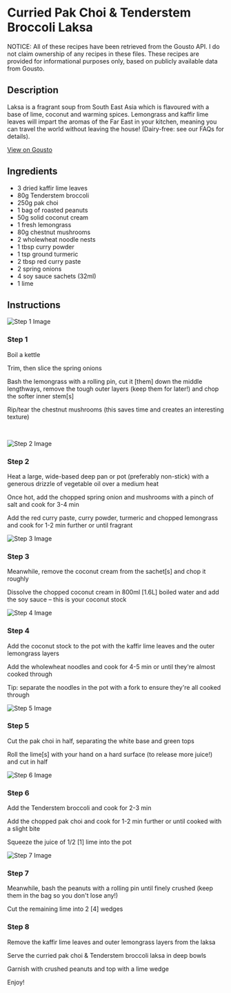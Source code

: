 # Curried Pak Choi & Tenderstem Broccoli Laksa

NOTICE: All of these recipes have been retrieved from the Gousto API. I do not claim ownership of any recipes in these files. These recipes are provided for informational purposes only, based on publicly available data from Gousto.

## Description

Laksa is a fragrant soup from South East Asia which is flavoured with a base of lime, coconut and warming spices. Lemongrass and kaffir lime leaves will impart the aromas of the Far East in your kitchen, meaning you can travel the world without leaving the house! (Dairy-free: see our FAQs for details).

[View on Gousto](https://www.gousto.co.uk/recipes/cookbook/curried-pak-choi-tenderstem-broccoli-laksa)

## Ingredients

- 3 dried kaffir lime leaves
- 80g Tenderstem broccoli
- 250g pak choi
- 1 bag of roasted peanuts
- 50g solid coconut cream
- 1 fresh lemongrass
- 80g chestnut mushrooms
- 2 wholewheat noodle nests
- 1 tbsp curry powder
- 1 tsp ground turmeric
- 2 tbsp red curry paste
- 2 spring onions
- 4 soy sauce sachets (32ml)
- 1 lime

## Instructions

![Step 1 Image](https://production-media.gousto.co.uk/cms/recipe-step-image/1438.-step-1-x200.jpg)

### Step 1

Boil a kettle


Trim, then slice&nbsp;the spring onions


Bash the lemongrass with a rolling pin, cut it <span class="text-danger">[them]</span>&nbsp;down the middle lengthways, remove the tough outer layers (keep them for later!) and chop the softer inner stem<span class="text-danger">[s]</span>


Rip/tear the chestnut&nbsp;mushrooms (this saves time and creates an interesting texture)


&nbsp;

![Step 2 Image](https://production-media.gousto.co.uk/cms/recipe-step-image/1438.-step-2-x200.jpg)

### Step 2

Heat a large, wide-based deep pan or pot (preferably non-stick) with a generous drizzle of vegetable oil over a medium heat


Once hot, add the chopped spring onion and&nbsp;mushrooms with a pinch of salt and cook for 3-4 min&nbsp;


Add the red curry paste,&nbsp;curry powder, turmeric&nbsp;and chopped&nbsp;lemongrass and cook for 1-2 min further or until fragrant

![Step 3 Image](https://production-media.gousto.co.uk/cms/recipe-step-image/1438.-step-3-x200.jpg)

### Step 3

Meanwhile, remove the coconut cream from the sachet<span class="text-danger">[s]</span> and chop it roughly&nbsp;


Dissolve the&nbsp;chopped coconut cream&nbsp;in 800ml&nbsp;<span class="text-danger">[1.6L]</span>&nbsp;boiled water and add the soy sauce&nbsp;&ndash; this is your&nbsp;coconut stock

![Step 4 Image](https://production-media.gousto.co.uk/cms/recipe-step-image/1438.-step-4-x200.jpg)

### Step 4

Add the coconut stock to the pot with the kaffir lime leaves and the outer lemongrass layers&nbsp;


Add the wholewheat noodles and cook for 4-5 min or until they're almost cooked through


Tip: separate the noodles in the pot with a fork to ensure they're all cooked through

![Step 5 Image](https://production-media.gousto.co.uk/cms/recipe-step-image/1438.-step-5-x200.jpg)

### Step 5

Cut the pak choi in half, separating the white base and green tops


Roll the lime<span class="text-danger">[s]</span> with your hand on a hard surface (to release more juice!) and cut in half

![Step 6 Image](https://production-media.gousto.co.uk/cms/recipe-step-image/1438.-step-6-x200.jpg)

### Step 6

Add the&nbsp;Tenderstem broccoli and cook for 2-3 min


Add the&nbsp;chopped pak choi and cook for 1-2 min further or until cooked with a slight bite


Squeeze the juice of 1/2 <span class="text-danger">[1]</span> lime into the pot

![Step 7 Image](https://production-media.gousto.co.uk/cms/recipe-step-image/1438.-step-7-x200.jpg)

### Step 7

Meanwhile, bash the peanuts with a rolling pin until finely crushed (keep them in the bag so you don't lose any!)


Cut the remaining&nbsp;lime&nbsp;into 2<span class="text-danger">&nbsp;[4]</span>&nbsp;wedges

### Step 8

Remove the kaffir lime leaves and outer lemongrass layers from the laksa


Serve the curried pak choi &amp; Tenderstem broccoli laksa in deep bowls


Garnish with crushed peanuts and top with a&nbsp;lime wedge


Enjoy!

